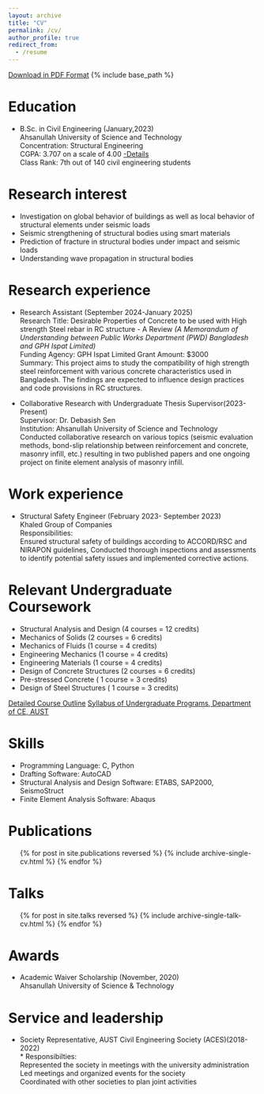 ```yaml
---
layout: archive
title: "CV"
permalink: /cv/
author_profile: true
redirect_from:
  - /resume
---
```

[Download in PDF Format](https://drive.google.com/file/d/15e9MTSfxkNtSKGl-rE_caBZalRpMs13T/view?usp=sharing)
{% include base_path %}

Education
======

* B.Sc. in Civil Engineering (January,2023)<br>
    Ahsanullah University of Science and Technology<br>
    Concentration: Structural Engineering<br>
    CGPA: 3.707 on a scale of 4.00 [-Details](https://drive.google.com/file/d/14Dq5vBtmrEPv0bwcRh4kC7Cz_ea_bDvl/view?usp=sharing)<br>
    Class Rank: 7th out of 140 civil engineering students

Research interest
======
* Investigation on global behavior of buildings as well as local behavior of structural elements under seismic loads
* Seismic strengthening of structural bodies using smart materials
* Prediction of fracture in structural bodies under impact and seismic loads
* Understanding wave propagation in structural bodies


Research experience
======
* Research Assistant (September 2024-January 2025)<br>
    Research Title: Desirable Properties of Concrete to be used with High strength Steel rebar in RC structure - A Review
 <I>(A Memorandum of Understanding between Public Works Department (PWD) Bangladesh and GPH Ispat Limited)</i><br>
    Funding Agency: GPH Ispat Limited
    Grant Amount: $3000<br>
    Summary: This project aims to study the compatibility of high strength steel reinforcement with various concrete characteristics used in Bangladesh. The findings are expected to influence design practices and code provisions in RC structures.

* Collaborative Research with Undergraduate Thesis Supervisor(2023-Present)<br>
     Supervisor: Dr. Debasish Sen<br>
     Institution: Ahsanullah University of Science and Technology<br>
     Conducted collaborative research on various topics (seismic evaluation methods, bond-slip relationship between reinforcement and concrete, masonry infill, etc.) resulting in two published papers and one ongoing project on finite element analysis of masonry infill.
  
Work experience
======

* Structural Safety Engineer (February 2023- September 2023)<br>
    Khaled Group of Companies<br>
    Responsibilities:<br>
    Ensured structural safety of buildings according to ACCORD/RSC and NIRAPON guidelines, Conducted thorough inspections and assessments to identify potential safety issues and implemented corrective actions.

Relevant Undergraduate Coursework
======  
* Structural Analysis and Design (4 courses = 12 credits)
* Mechanics of Solids (2 courses = 6 credits)
* Mechanics of Fluids (1 course = 4 credits)
* Engineering Mechanics (1 course = 4 credits)
* Engineering Materials (1 course = 4 credits)
* Design of Concrete Structures (2 courses = 6 credits)
* Pre-stressed Concrete ( 1 course = 3 credits)
* Design of Steel Structures ( 1 course = 3 credits)


[Detailed Course Outline](https://drive.google.com/file/d/1Oyg3fULjWH04uyWOKbu22IzA_J5l3ZhT/view?usp=sharing)
    [Syllabus of Undergraduate Programs, Department of CE, AUST](https://www.aust.edu/ce/syllabus)


Skills
======
* Programming Language: C, Python
* Drafting Software: AutoCAD
* Structural Analysis and Design Software: ETABS, SAP2000, SeismoStruct
* Finite Element Analysis Software: Abaqus

Publications
======
  <ul>{% for post in site.publications reversed %}
    {% include archive-single-cv.html %}
  {% endfor %}</ul>
  
Talks
======
  <ul>{% for post in site.talks reversed %}
    {% include archive-single-talk-cv.html  %}
  {% endfor %}</ul>

Awards
======
* Academic Waiver Scholarship (November, 2020)
    <br>Ahsanullah University of Science & Technology

Service and leadership
======
* Society Representative, AUST Civil Engineering Society (ACES)(2018-2022)<br>
      * Responsibilties:<br>
          Represented the society in meetings with the university administration<br>
          Led meetings and organized events for the society<br>
          Coordinated with other societies to plan joint activities

